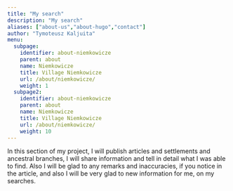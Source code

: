 ```yaml
---
title: "My search"
description: "My search"
aliases: ["about-us","about-hugo","contact"]
author: "Tymoteusz Kaljuita"
menu:
  subpage:
    identifier: about-niemkowicze
    parent: about
    name: Niemkowicze
    title: Village Niemkowicze
    url: /about/niemkowicze/
    weight: 1
  subpage2:
    identifier: about-niemkowicze
    parent: about
    name: Niemkowicze
    title: Village Niemkowicze
    url: /about/niemkowicze/
    weight: 10
---
```


In this section of my project, I will publish articles and settlements and ancestral branches, I will share information and tell in detail what I was able to find.
Also I will be glad to any remarks and inaccuracies, if you notice in the article, and also I will be very glad to new information for me, on my searches.





